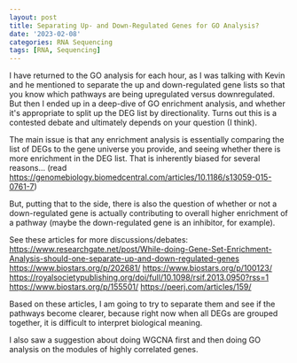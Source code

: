 ```yaml
---
layout: post
title: Separating Up- and Down-Regulated Genes for GO Analysis?
date: '2023-02-08'
categories: RNA Sequencing
tags: [RNA, Sequencing]
---
```


I have returned to the GO analysis for each hour, as I was talking with Kevin and he mentioned to separate the up and down-regulated gene lists so that you know which pathways are being upregulated versus downregulated. But then I ended up in a deep-dive of GO enrichment analysis, and whether it's appropriate to split up the DEG list by directionality. Turns out this is a contested debate and ultimately depends on your question (I think). 

The main issue is that any enrichment analysis is essentially comparing the list of DEGs to the gene universe you provide, and seeing whether there is more enrichment in the DEG list. That is inherently biased for several reasons... (read https://genomebiology.biomedcentral.com/articles/10.1186/s13059-015-0761-7) 

But, putting that to the side, there is also the question of whether or not a down-regulated gene is actually contributing to overall higher enrichment of a pathway (maybe the down-regulated gene is an inhibitor, for example). 

See these articles for more discussions/debates:
https://www.researchgate.net/post/While-doing-Gene-Set-Enrichment-Analysis-should-one-separate-up-and-down-regulated-genes
https://www.biostars.org/p/202681/
https://www.biostars.org/p/100123/
https://royalsocietypublishing.org/doi/full/10.1098/rsif.2013.0950?rss=1
https://www.biostars.org/p/155501/
https://peerj.com/articles/159/

Based on these articles, I am going to try to separate them and see if the pathways become clearer, because right now when all DEGs are grouped together, it is difficult to interpret biological meaning. 

I also saw a suggestion about doing WGCNA first and then doing GO analysis on the modules of highly correlated genes. 